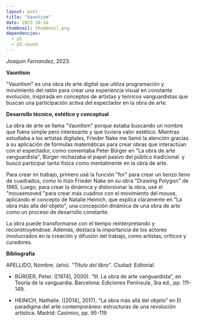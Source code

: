 ```yaml
---
layout: post
title: "Vauntism"
date: 2023-10-18
thumbnail: thumbnail.png
dependencies:
  - p5
  - p5.sound
---
```


<div id="div-sketch">
  <script type="text/javascript" src="sketch.js"></script>
</div>

_Joaquin Fernandez_, 2023.

**Vauntism**

 "Vauntism" es una obra de arte digital que utiliza programación y movimiento del ratón para crear una experiencia visual en constante evolución, inspirada en conceptos de artistas y teóricos vanguardistas que buscan una participación activa del espectador en la obra de arte.

**Desarrollo técnico, estético y conceptual**

La obra de arte se llama "Vauntism" porque estaba buscando un nombre que fuera simple pero interesante y que tuviera valor estético. Mientras estudiaba a los artistas digitales, Frieder Nake me llamó la atención gracias a su aplicación de fórmulas matemáticas para crear obras que interactúan con el espectador, como comentaba Peter Bürger en "La obra de arte vanguardista", Bürger rechazaba el papel pasivo del público tradicional. y buscó participar tanto física como mentalmente en la obra de arte. 

 Para crear mi trabajo, primero usé la función "for" para crear un lienzo lleno de cuadrados,  como lo hizo Frieder Nake en su obra "Drawing Polygon" de 1965. Luego, para crear la dinámica y distorsionar la obra, usé el "mousemoved "para crear más cuadros con el movimiento del mouse, aplicando el concepto de Natalie Heinich, que  explica claramente en "La obra más alla del objeto", una concepción dinámica de una obra de arte como un proceso de desarrollo constante. 
 
 La obra puede transformarse con el tiempo reinterpretando y reconstruyéndose. Además, destaca la importancia de los actores involucrados en la creación y difusión del trabajo, como  artistas, críticos y curadores.


**Bibliografía**

APELLIDO, Nombre. (año). _"Título del libro"_. Ciudad: Editorial.
- BÜRGER, Peter. ([1974], 2000). “III. La obra de arte vanguardista”, en Teoría
de la vanguardia. Barcelona: Ediciones Península, 3ra ed., pp. 111-149. 

- HEINICH, Nathalie. ([2014], 2017). “La obra más allá del objeto” en El
paradigma del arte contemporáneo: estructuras de una revolución artística.
Madrid: Casimiro, pp. 95-119
